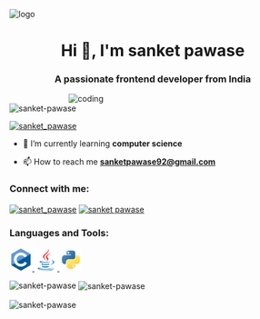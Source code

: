 ![logo](https://github.com/sanket-pawase/sanketpawase/blob/main/banner.jpg)
<h1 align="center">Hi 👋, I'm sanket pawase</h1>
<h3 align="center">A passionate frontend developer from India</h3>
<img align="right"alt="coding"width="400"sec="https://t4.ftcdn.net/jpg/02/78/37/47/360_F_278374738_ypRn0utOVnebuhmpSrDiwkzFsdqEm0aa.jpg)"

<p align="left"> <img src="https://komarev.com/ghpvc/?username=sanket-pawase&label=Profile%20views&color=0e75b6&style=flat" alt="sanket-pawase" /> </p>

<p align="left"> <a href="https://twitter.com/sanket_pawase" target="blank"><img src="https://img.shields.io/twitter/follow/sanket_pawase?logo=twitter&style=for-the-badge" alt="sanket_pawase" /></a> </p>

- 🌱 I’m currently learning **computer science**

- 📫 How to reach me **sanketpawase92@gmail.com**

<h3 align="left">Connect with me:</h3>
<p align="left">
<a href="https://twitter.com/sanket_pawase" target="blank"><img align="center" src="https://raw.githubusercontent.com/rahuldkjain/github-profile-readme-generator/master/src/images/icons/Social/twitter.svg" alt="sanket_pawase" height="30" width="40" /></a>
<a href="https://linkedin.com/in/sanket pawase" target="blank"><img align="center" src="https://raw.githubusercontent.com/rahuldkjain/github-profile-readme-generator/master/src/images/icons/Social/linked-in-alt.svg" alt="sanket pawase" height="30" width="40" /></a>
</p>

<h3 align="left">Languages and Tools:</h3>
<p align="left"> <a href="https://www.cprogramming.com/" target="_blank" rel="noreferrer"> <img src="https://raw.githubusercontent.com/devicons/devicon/master/icons/c/c-original.svg" alt="c" width="40" height="40"/> </a> <a href="https://www.java.com" target="_blank" rel="noreferrer"> <img src="https://raw.githubusercontent.com/devicons/devicon/master/icons/java/java-original.svg" alt="java" width="40" height="40"/> </a> <a href="https://www.python.org" target="_blank" rel="noreferrer"> <img src="https://raw.githubusercontent.com/devicons/devicon/master/icons/python/python-original.svg" alt="python" width="40" height="40"/> </a> </p>

<p><img align="left" src="https://github-readme-stats.vercel.app/api/top-langs?username=sanket-pawase&show_icons=true&locale=en&layout=compact" alt="sanket-pawase" /></p>

<p>&nbsp;<img align="center" src="https://github-readme-stats.vercel.app/api?username=sanket-pawase&show_icons=true&locale=en" alt="sanket-pawase" /></p>

<p><img align="center" src="https://github-readme-streak-stats.herokuapp.com/?user=sanket-pawase&" alt="sanket-pawase" /></p>
